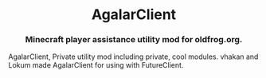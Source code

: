 <h1 align="center">AgalarClient</h1>  
<h3 align="center">Minecraft player assistance utility mod for oldfrog.org.</h3>  
  
AgalarClient, Private utility mod including private, cool modules. vhakan and Lokum made AgalarClient for using with FutureClient.
